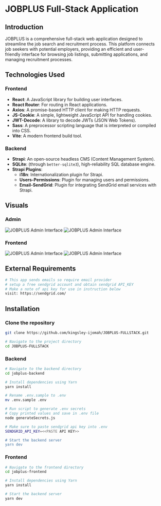 # JOBPLUS Full-Stack Application

## Introduction
JOBPLUS is a comprehensive full-stack web application designed to streamline the job search and recruitment process. This platform connects job seekers with potential employers, providing an efficient and user-friendly interface for browsing job listings, submitting applications, and managing recruitment processes.

## Technologies Used
### Frontend
- **React**: A JavaScript library for building user interfaces.
- **React Router**: For routing in React applications.
- **Axios**: A promise-based HTTP client for making HTTP requests.
- **JS-Cookie**: A simple, lightweight JavaScript API for handling cookies.
- **JWT-Decode**: A library to decode JWTs (JSON Web Tokens).
- **Sass**: A preprocessor scripting language that is interpreted or compiled into CSS.
- **Vite**: A modern frontend build tool.

### Backend
- **Strapi**: An open-source headless CMS (Content Management System).
- **SQLite**: (through `better-sqlite3`), high-reliability SQL database engine.
- **Strapi Plugins**:
  - **i18n**: Internationalization plugin for Strapi.
  - **Users-Permissions**: Plugin for managing users and permissions.
  - **Email-SendGrid**: Plugin for integrating SendGrid email services with Strapi.

## Visuals
### Admin
![JOBPLUS Admin Interface](./assets/jobplus-admin1.gif)
![JOBPLUS Admin Interface](./assets/jobplus-admin2.gif)
### Frontend
![JOBPLUS Admin Interface](./assets/jobplus-frontend1.gif)
![JOBPLUS Admin Interface](./assets/jobplus-frontend1.gif)

## External Requirements
```bash
# This app sends emails so require email provider
# setup a free sendgrid account and obtain sendgrid API_KEY
# Make a note of api key for use in instruction below
visit: https://sendgrid.com/
```

## Installation

### Clone the repository
```bash
git clone https://github.com/kingsley-ijomah/JOBPLUS-FULLSTACK.git

# Navigate to the project directory
cd JOBPLUS-FULLSTACK
```

### Backend
```bash
# Navigate to the backend directory
cd jobplus-backend

# Install dependencies using Yarn
yarn install

# Rename .env.sample to .env
mv .env.sample .env

# Run script to generate .env secrets
# Copy printed values and save in .env file
node generateSecrets.js

# Make sure to paste sendgrid api key into .env
SENDGRID_API_KEY=<<PASTE API KEY>>

# Start the backend server
yarn dev
```

### Frontend
```bash
# Navigate to the frontend directory
cd jobplus-frontend

# Install dependencies using Yarn
yarn install

# Start the backend server
yarn dev

```